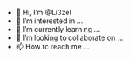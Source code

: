 - 👋 Hi, I’m @Li3zel
- 👀 I’m interested in ...
- 🌱 I’m currently learning ...
- 💞️ I’m looking to collaborate on ...
- 📫 How to reach me ...

<!---
Li3zel/Li3zel is a ✨ special ✨ repository because its `README.md` (this file) appears on your GitHub profile.
You can click the Preview link to take a look at your changes.
--->
